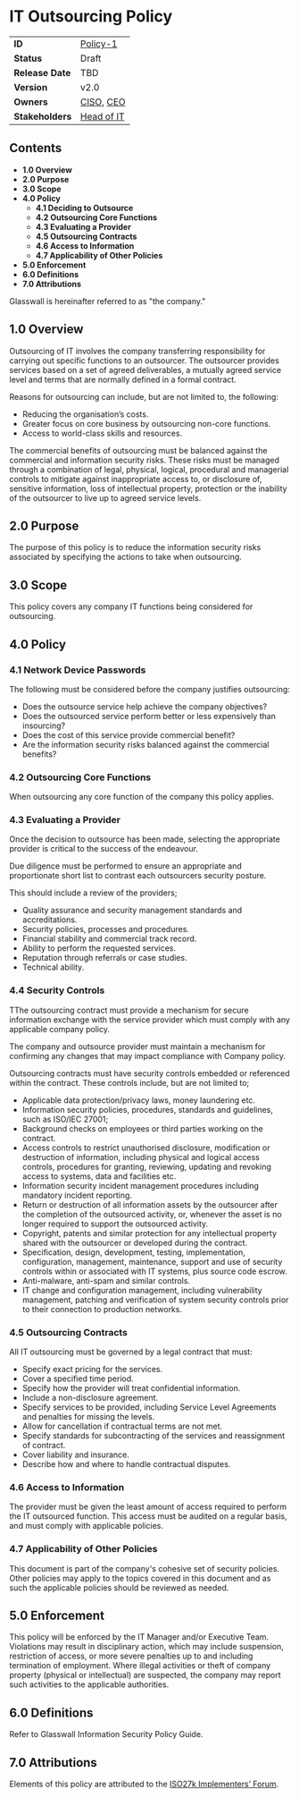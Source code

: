 # IT Outsourcing Policy

|                  |            | 
|------------------|------------|
| **ID**           | [Policy-1](https://glasswall.atlassian.net/browse/POLICY-1) |
| **Status**       | Draft      |
| **Release Date** | TBD        |
| **Version**      | v2.0       |
| **Owners**       | [CISO](https://glasswall.atlassian.net/browse/ROLE-38), [CEO](https://glasswall.atlassian.net/browse/ROLE-37)       |
| **Stakeholders** | [Head of IT](https://glasswall.atlassian.net/browse/ROLE-43)|

## Contents

- **1.0 Overview**
- **2.0 Purpose**
- **3.0 Scope** 
- **4.0 Policy**
  - **4.1 Deciding to Outsource**
  - **4.2 Outsourcing Core Functions**
  - **4.3 Evaluating a Provider**
  - **4.5 Outsourcing Contracts**
  - **4.6 Access to Information**
  - **4.7 Applicability of Other Policies**
- **5.0 Enforcement**
- **6.0 Definitions**
- **7.0 Attributions**
  
Glasswall is hereinafter referred to as "the company." 

## 1.0 Overview

Outsourcing of IT involves the company transferring responsibility for carrying out specific functions to an outsourcer.  The outsourcer provides services based on a set of agreed deliverables, a mutually agreed service level and terms that are normally defined in a formal contract.

Reasons for outsourcing can include, but are not limited to, the following:
- Reducing the organisation’s costs.
- Greater focus on core business by outsourcing non-core functions.
- Access to world-class skills and resources.

The commercial benefits of outsourcing must be balanced against the commercial and information security risks.  These risks must be managed through a combination of legal, physical, logical, procedural and managerial controls to mitigate against inappropriate access to, or disclosure of, sensitive information, loss of intellectual property, protection or the inability of the outsourcer to live up to agreed service levels.

## 2.0 Purpose 

The purpose of this policy is to reduce the information security risks associated by specifying the actions to take when outsourcing.

## 3.0 Scope 

This policy covers any company IT functions being considered for outsourcing.  

## 4.0 Policy 

### 4.1 Network Device Passwords 

The following must be considered before the company justifies outsourcing:
- Does the outsource service help achieve the company objectives?
- Does the outsourced service perform better or less expensively than insourcing?
- Does the cost of this service provide commercial benefit?
- Are the information security risks balanced against the commercial benefits?

### 4.2 Outsourcing Core Functions 

When outsourcing any core function of the company this policy applies.

### 4.3 Evaluating a Provider 

Once the decision to outsource has been made, selecting the appropriate provider is critical to the success of the endeavour.

Due diligence must be performed to ensure an appropriate and proportionate short list to contrast each outsourcers security posture.

This should include a review of the providers;
- Quality assurance and security management standards and accreditations.
- Security policies, processes and procedures.
- Financial stability and commercial track record.
- Ability to perform the requested services.
- Reputation through referrals or case studies.
- Technical ability.

### 4.4 Security Controls

TThe outsourcing contract must provide a mechanism for secure information exchange with the service provider which must comply with any applicable company policy.

The company and outsource provider must maintain a mechanism for confirming any changes that may impact compliance with Company policy.

Outsourcing contracts must have security controls embedded or referenced within the contract.  These controls include, but are not limited to;
- Applicable data protection/privacy laws, money laundering etc.
- Information security policies, procedures, standards and guidelines, such as ISO/IEC 27001;
- Background checks on employees or third parties working on the contract.
- Access controls to restrict unauthorised disclosure, modification or destruction of information, including physical and logical access controls, procedures for granting, reviewing, updating and revoking access to systems, data and facilities etc.
- Information security incident management procedures including mandatory incident reporting.
- Return or destruction of all information assets by the outsourcer after the completion of the outsourced activity, or, whenever the asset is no longer required to support the outsourced activity.
- Copyright, patents and similar protection for any intellectual property shared with the outsourcer or developed during the contract.
- Specification, design, development, testing, implementation, configuration, management, maintenance, support and use of security controls within or associated with IT systems, plus source code escrow.
- Anti-malware, anti-spam and similar controls.
- IT change and configuration management, including vulnerability management, patching and verification of system security controls prior to their connection to production networks.

### 4.5 Outsourcing Contracts

All IT outsourcing must be governed by a legal contract that must:
- Specify exact pricing for the services.
- Cover a specified time period.
- Specify how the provider will treat confidential information.
- Include a non-disclosure agreement.
- Specify services to be provided, including Service Level Agreements and penalties for missing the levels.
- Allow for cancellation if contractual terms are not met.
- Specify standards for subcontracting of the services and reassignment of contract.
- Cover liability and insurance.
- Describe how and where to handle contractual disputes. 

### 4.6 Access to Information

The provider must be given the least amount of access required to perform the IT outsourced function.  This access must be audited on a regular basis, and must comply with applicable policies.

### 4.7 Applicability of Other Policies

This document is part of the company's cohesive set of security policies.  Other policies may apply to the topics covered in this document and as such the applicable policies should be reviewed as needed.

## 5.0 Enforcement 

This policy will be enforced by the IT Manager and/or Executive Team. Violations may result in disciplinary action, which may include suspension, restriction of access, or more severe penalties up to and including termination of employment. Where illegal activities or theft of company property (physical or intellectual) are suspected, the company may report such activities to the applicable authorities.

## 6.0 Definitions 

Refer to Glasswall Information Security Policy Guide.

## 7.0 Attributions 

Elements of this policy are attributed to the [ISO27k Implementers’ Forum](www.ISO27001security.com).